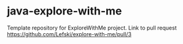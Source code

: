 # java-explore-with-me
Template repository for ExploreWithMe project.
Link to pull request 
https://github.com/Lefski/explore-with-me/pull/3
